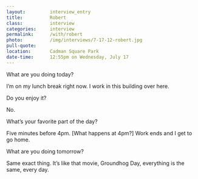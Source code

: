 ```yaml
---
layout:         interview_entry
title:          Robert
class:          interview
categories:     interview
permalink:		/with/robert
photo:    		/img/interviews/7-17-12-robert.jpg
pull-quote:
location:		Cadman Square Park
date-time: 		12:55pm on Wednesday, July 17
---
```


<p class="question">What are you doing today?</p>
<p>I’m on my lunch break right now. I work in this building over here. </p>

<p class="question">Do you enjoy it?</p>
<p>No. </p>

<p class="question">What’s your favorite part of the day?</p>
<p>Five minutes before 4pm. [What happens at 4pm?] Work ends and I get to go home.</p>

<p class="question">What are you doing tomorrow?</p>
<p>Same exact thing. It’s like that movie, Groundhog Day, everything is the same, every day. </p>